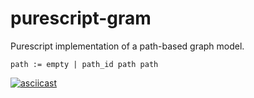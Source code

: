 # purescript-gram

Purescript implementation of a path-based graph model.

```
path := empty | path_id path path
```

[![asciicast](https://asciinema.org/a/BRK7PG18WqxdmWBru6WOJ3Qnx.svg)](https://asciinema.org/a/BRK7PG18WqxdmWBru6WOJ3Qnx)
